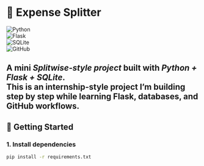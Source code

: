  
# 💸 Expense Splitter  

![Python](https://img.shields.io/badge/Python-3.8%2B-blue?logo=python)  
![Flask](https://img.shields.io/badge/Flask-2.0-green?logo=flask)  
![SQLite](https://img.shields.io/badge/SQLite-Database-blue?logo=sqlite)  
![GitHub](https://img.shields.io/badge/Made%20with-GitHub-black?logo=github)  

A mini *Splitwise-style project* built with *Python + Flask + SQLite*.  
This is an internship-style project I’m building step by step while learning Flask, databases, and GitHub workflows.
---

## 🚀 Getting Started  

### 1. Install dependencies  
```bash
pip install -r requirements.txt
